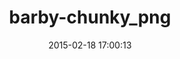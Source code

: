 ---
layout: post
title:  "barby-chunky_png"
repo:   "bjornblomqvist/barby"
date:   2015-02-18 17:00:13
gemurl: http://github.com/bjornblomqvist/barby
---